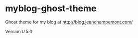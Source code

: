 myblog-ghost-theme
==================

Ghost theme for my blog at http://blog.jeanchampemont.com/

Version *0.5.0*
